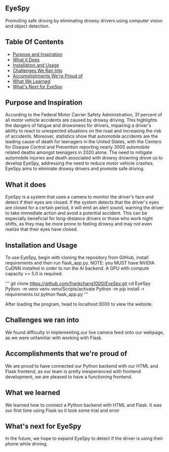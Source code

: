 ## **EyeSpy**
Promoting safe driving by eliminating drowsy drivers using computer vision and object detection.


## Table Of Contents

* [Purpose and Inspiration](#purpose-and-inspiration)
* [What it Does](#what-it-does)
* [Installation and Usage](#installation-and-usage)
* [Challenges We Ran Into](#challenges-we-ran-into)
* [Accomplishments We're Proud of](#accomplishments-we're-proud-of)
* [What We Learned](#what-we-learned)
* [What's Next for EyeSpy](#what's-next-for-eyespy)




## Purpose and Inspiration 
According to the Federal Motor Carrier Safety Administration, 31 percent of all motor vehicle accidents are caused by drowsy driving. This highlights the dangers of fatigue and drowsiness for drivers, impairing a driver's ability to react to unexpected situations on the road and increasing the risk of accidents. Moreover, statistics show that automobile accidents are the leading cause of death for teenagers in the United States, with the Centers for Disease Control and Prevention reporting nearly 3000 automobile related deaths amongst teenagers in 2020 alone. The need to mitigate automobile injuries and death associated with drowsy drowning drove us to develop EyeSpy, addressing the need to reduce motor vehicle crashes. EyeSpy aims to eliminate drowsy drivers and promote safe driving.

## What it does

EyeSpy is a system that uses a camera to monitor the driver's face and detect if their eyes are closed. If the system detects that the driver's eyes are closed for a certain period, it will emit an alert sound, warning the driver to take immediate action and avoid a potential accident. This can be especially beneficial for long-distance drivers or those who work night shifts, as they may be more prone to feeling drowsy and may not even realize that their eyes have closed.

## Installation and Usage

To use EyeSpy, begin with cloning the repository from GitHub, install requirements and then run flask_app.py. NOTE: you MUST have NVIDIA CuDNN installed in order to run the AI backend. A GPU with compute capacity >= 5.0 is required.

'''
git clone https://github.com/frankchang1000/EyeSpy.git
cd EyeSpy
Python -m venv venv
venv/Scripts/activate
Python -m pip install -r requirements.txt
python flask_app.py
'''

After loading the program, head to localhost:3000 to view the website.

## Challenges we ran into

We found difficulty in implementing our live camera feed onto our webpage, as we were unfamiliar with working with Flask.

## Accomplishments that we're proud of

We are proud to have connected our Python backend with our HTML and Flask frontend, as our team is pretty inexperienced with frontend development, we are pleased to have a functioning frontend.  

## What we learned

We learned how to connect a Python backend with HTML and Flask. It was our first time using Flask so it took some trial and error

## What's next for EyeSpy
In the future, we hope to expand EyeSpy to detect if the driver is using their phone while driving.


